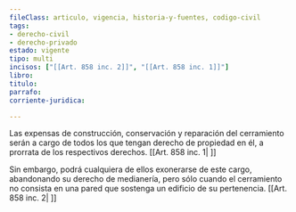 ```yaml
---
fileClass: articulo, vigencia, historia-y-fuentes, codigo-civil
tags:
- derecho-civil
- derecho-privado
estado: vigente
tipo: multi
incisos: ["[[Art. 858 inc. 2]]", "[[Art. 858 inc. 1]]"]
libro:
titulo:
parrafo:
corriente-juridica:

---
```

Las expensas de construcción, conservación y reparación del cerramiento serán a cargo de todos los que tengan derecho de propiedad en él, a prorrata de los respectivos derechos. [[Art. 858 inc. 1| ]]

Sin embargo, podrá cualquiera de ellos exonerarse de este cargo, abandonando su derecho de medianería, pero sólo cuando el cerramiento no consista en una pared que sostenga un edificio de su pertenencia. [[Art. 858 inc. 2| ]]